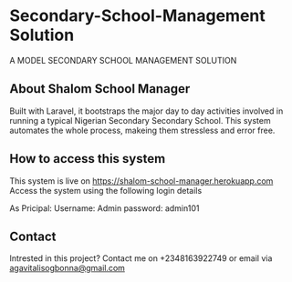# Secondary-School-Management Solution
A MODEL SECONDARY SCHOOL MANAGEMENT SOLUTION

## About Shalom School Manager
Built with Laravel, it bootstraps the major day to day activities involved in running a typical Nigerian Secondary Secondary School.
This system automates the whole process, makeing them stressless and error free.

## How to access this system

This system is live on https://shalom-school-manager.herokuapp.com
Access the system using the following login details

As Pricipal:
Username: Admin
password: admin101

## Contact
Intrested in this project? Contact me on +2348163922749 or email via agavitalisogbonna@gmail.com
